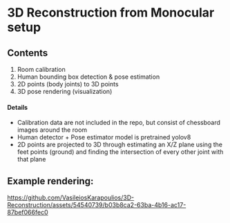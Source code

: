 # 3D Reconstruction from Monocular setup

## Contents

1. Room calibration
2. Human bounding box detection & pose estimation
3. 2D points (body joints) to 3D points
4. 3D pose rendering (visualization)

#### Details

- Calibration data are not included in the repo, but consist of chessboard images around the room
- Human detector + Pose estimator model is pretrained yolov8
- 2D points are projected to 3D through estimating an X/Z plane using the feet points (ground) and finding the intersection of every other joint with that plane


## Example rendering:

https://github.com/VasileiosKarapoulios/3D-Reconstruction/assets/54540739/b03b8ca2-63ba-4b16-ac17-87bef066fec0

